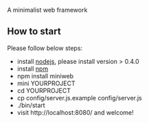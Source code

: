 A minimalist web framework

## How to start

Please follow below steps:

 * install [nodejs](http://nodejs.org), please install version > 0.4.0
 * install [npm](http://npmjs.org)
 * npm install miniweb
 * mini YOURPROJECT
 * cd YOURPROJECT
 * cp config/server.js.example config/server.js
 * ./bin/start
 * visit http://localhost:8080/ and welcome!
